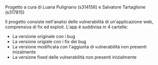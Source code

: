 Progetto a cura di Luana Pulignano (s314156) e Salvatore Tartaglione (s317815)

Il progetto consiste nell'analisi delle vulnerabilità di un'applicazione web, comprensiva di fix ed exploit.
L'app è suddivisa in 4 cartelle:
- La versione originale con i bug
- La versione origiale con i fix dei bug
- La versione modificata con l'aggiunta di vulnerabilità non presenti inizalmente
- La versione fixed delle vulnerabilità non presenti inizialmente 
